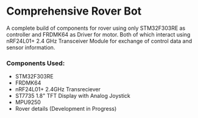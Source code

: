 # Comprehensive Rover Bot

A complete build of components for rover using only STM32F303RE as controller and FRDMK64 as Driver for motor. Both of which interact using nRF24L01+ 2.4 GHz Transceiver Module for exchange of control data and sensor information.

### Components Used:
- STM32F303RE
- FRDMK64
- nRF24L01+ 2.4GHz Transreciever
- ST7735 1.8" TFT Display with Analog Joystick
- MPU9250
- Rover details  (Development in Progress)
